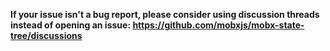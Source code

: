 **If your issue isn't a bug report, please consider using discussion threads
instead of opening an issue:
https://github.com/mobxjs/mobx-state-tree/discussions**
